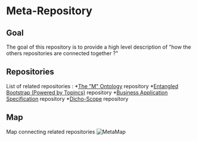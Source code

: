 Meta-Repository
==
Goal
-
The goal of this repository is to provide a high level description of "how the others repositories are connected together ?"

Repositories
-
List of related repositories :
*<a href="https://github.com/iPlumb3r/The_M_Ontology">The "M" Ontology</a> repository
*<a href="https://github.com/iPlumb3r/EntangledBootstrap_Topincs">Entangled Bootstrap (Powered by Topincs)</a> repository
*<a href="https://github.com/iPlumb3r/BizApp-Spec-Methodo">Business Application Specification</a> repository
*<a href="https://github.com/iPlumb3r/Dicho-Scope">Dicho-Scope</a> repository

Map
-
Map connecting related repositories
![MetaMap](https://github.com/iPlumb3r/Meta/blob/master/Images/MetaMap.png)
